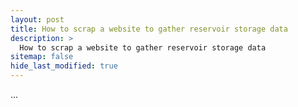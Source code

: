 ```yaml
---
layout: post
title: How to scrap a website to gather reservoir storage data
description: >
  How to scrap a website to gather reservoir storage data
sitemap: false
hide_last_modified: true
---
```


...
